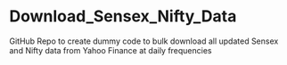 # Download_Sensex_Nifty_Data
GitHub Repo to create dummy code to bulk download all updated Sensex and Nifty data from Yahoo Finance at daily frequencies

